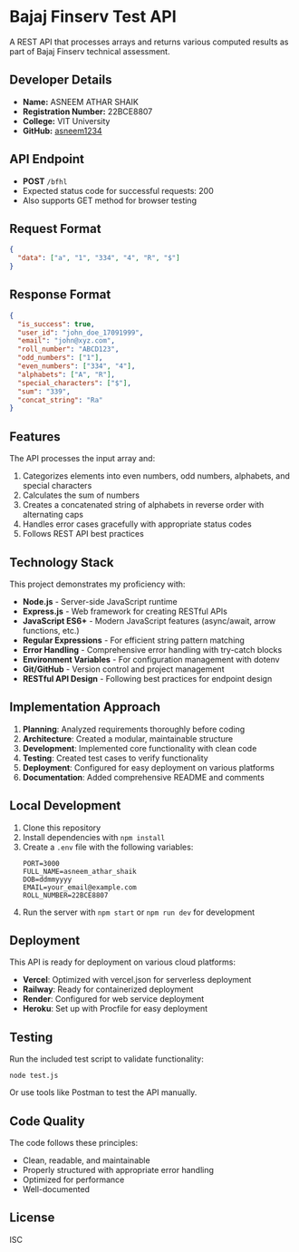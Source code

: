 # Bajaj Finserv Test API

A REST API that processes arrays and returns various computed results as part of Bajaj Finserv technical assessment.

## Developer Details

- **Name:** ASNEEM ATHAR SHAIK
- **Registration Number:** 22BCE8807
- **College:** VIT University
- **GitHub:** [asneem1234](https://github.com/asneem1234)

## API Endpoint

- **POST** `/bfhl`
- Expected status code for successful requests: 200
- Also supports GET method for browser testing

## Request Format

```json
{
  "data": ["a", "1", "334", "4", "R", "$"]
}
```

## Response Format

```json
{
  "is_success": true,
  "user_id": "john_doe_17091999",
  "email": "john@xyz.com",
  "roll_number": "ABCD123",
  "odd_numbers": ["1"],
  "even_numbers": ["334", "4"],
  "alphabets": ["A", "R"],
  "special_characters": ["$"],
  "sum": "339",
  "concat_string": "Ra"
}
```

## Features

The API processes the input array and:
1. Categorizes elements into even numbers, odd numbers, alphabets, and special characters
2. Calculates the sum of numbers
3. Creates a concatenated string of alphabets in reverse order with alternating caps
4. Handles error cases gracefully with appropriate status codes
5. Follows REST API best practices

## Technology Stack

This project demonstrates my proficiency with:

- **Node.js** - Server-side JavaScript runtime
- **Express.js** - Web framework for creating RESTful APIs
- **JavaScript ES6+** - Modern JavaScript features (async/await, arrow functions, etc.)
- **Regular Expressions** - For efficient string pattern matching
- **Error Handling** - Comprehensive error handling with try-catch blocks
- **Environment Variables** - For configuration management with dotenv
- **Git/GitHub** - Version control and project management
- **RESTful API Design** - Following best practices for endpoint design

## Implementation Approach

1. **Planning**: Analyzed requirements thoroughly before coding
2. **Architecture**: Created a modular, maintainable structure
3. **Development**: Implemented core functionality with clean code
4. **Testing**: Created test cases to verify functionality
5. **Deployment**: Configured for easy deployment on various platforms
6. **Documentation**: Added comprehensive README and comments

## Local Development

1. Clone this repository
2. Install dependencies with `npm install`
3. Create a `.env` file with the following variables:
   ```
   PORT=3000
   FULL_NAME=asneem_athar_shaik
   DOB=ddmmyyyy
   EMAIL=your_email@example.com
   ROLL_NUMBER=22BCE8807
   ```
4. Run the server with `npm start` or `npm run dev` for development

## Deployment

This API is ready for deployment on various cloud platforms:

- **Vercel**: Optimized with vercel.json for serverless deployment
- **Railway**: Ready for containerized deployment
- **Render**: Configured for web service deployment
- **Heroku**: Set up with Procfile for easy deployment

## Testing

Run the included test script to validate functionality:

```
node test.js
```

Or use tools like Postman to test the API manually.

## Code Quality

The code follows these principles:
- Clean, readable, and maintainable
- Properly structured with appropriate error handling
- Optimized for performance
- Well-documented

## License

ISC
